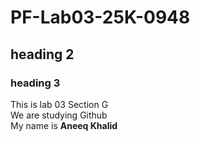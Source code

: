# PF-Lab03-25K-0948
## heading 2
### heading 3

This is lab 03 Section G 
<br/>
We are studying Github
<br/>
My name is **Aneeq Khalid**

